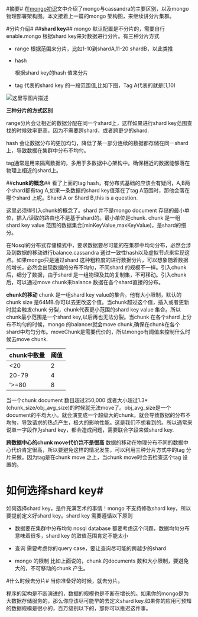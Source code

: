 #摘要#
在[mongo初识](http://blog.csdn.net/fs1360472174/article/details/52901780)文中介绍了mongo与cassandra的主要区别，以及mongo物理部署架构图。本文接着上一篇的mongo 架构图，来继续讲分片集群。

#分片介绍#
##**shard key**##
mongo 默认配置是不分片的，需要自行enable.mongo 根据shard key来对数据进行分片。有三种分片方式

- range 
根据范围来分片，比如1-10到shardA,11-20 shardB，以此类推

- hash 

  根据shard key的hash 值来分片

- tag
代表的shard key 的一段范围值,比如下图，Tag A代表的就是[1,10)

![这里写图片描述](https://docs.mongodb.com/manual/_images/sharded-cluster-tag-aware.png)

**三种分片的方式区别**

range分片会让相近的数据分配在同一个shard上，这样如果进行shard key范围查找的时候效率更高，因为不需要跨shard，或者跨更少的shard.

hash 会让数据分布的更加均匀，降低了某一部分连续的数据都存储在同一shard上，导致数据在集群中分布不均匀。

tag通常是用来隔离数据的，多用于多数据中心架构中。确保相近的数据能够落在物理上相近的shard上。

##**chunk的概念**##
看了上面的tag hash，有分布式基础的应该会有疑问，A,B两个shard都有tag A,如果一条数据的shard key值落在了tag A范围时，那他会落在哪个shard 上呢。Shard A or Shard B,this is a question.

这里必须得引入chunk的概念了。shard 并不是mongo document 存储的最小单位，插入/读取的路由也不是基于shard的。最小单位是chunk.
chunk 是一组shard key value 范围的数据集合[minKeyValue,maxKeyValue)，是shard的细分。

在Nosql的分布式存储模式中，要求数据要尽可能的在集群中均匀分布，必然会涉及到数据的移动进行balance.cassandra 通过一致性hash以及虚拟节点来实现这点。如果mongo只是通过shard 这种粗粒度的进行数据分片，可以想象随着数据的增长，必然会出现数据的分布不均匀，不同shard 的规模不一样。引入chunk后，细分了数据，由于shard 是一组物理及其的复制集，不可移动。引入chunk后，可以通过move chunk来balance 数据在各个shard直接的分布。

**chunk的移动**
chunk 是一组shard key value的集合。他有大小限制，默认的chunk size 是64MB.你可以去更改这个值。当chunk超过这个值，插入或者更新时就会触发chunk 分裂，chunk代表更小范围的shard key value 集合。所以chunk最小范围是一个shard key,以后再也无法分裂。当chunk 在各个shard 上分布不均匀的时候，mongo 的balancer就会move chunk,确保在chunk在各个shard中均匀分布。moveChunk是需要代价的，所以mongo有阈值来控制什么时候去move chunk.

| chunk中数量 | 阈值|
| ------------- |-------------|
| <20 | 2 |
| 20-79 | 4 | 
| '>=80 | 8 |

当一个chunk document 数目超过250,000 或者大小超过1.3*(chunk_size/obj_avg_size)的时候就无法move了。obj_avg_size是一个document的平均大小。就会演变成一个超级大的chunk，就会导致数据的分布不均匀，导致请求的热点产生，极大的影响性能。这是我们不想看到的。所以通常来说单一字段作为shard key，都会造成问题，需要联合字段来做shard key.

**跨数据中心的chunk move代价岂不是很高**
数据的移动在物理分布不同的数据中心代价肯定很高，所以要避免这样的情况发生，可以利用三种分片方式中的tag 分片来做。因为tag是在chunk move 之上，当chunk move时会去检查这个tag 设置的。

# 如何选择shard key#

如何选择shard key，是件充满艺术的事情！mongo 不支持修改shard key，所以要提前定义好shard key。shard key 需要遵循以下原则

-  数据要在集群中分布均匀
nosql database 都要考虑这个问题，数据均匀分布意味着很多，shard key 的取值范围肯定不能太小

-  查询
需要考虑你的query case，要让查询尽可能的跨越少的shard

- mongo 的限制
比如上面说的，chunk 的documents 数和大小限制，要避免大的，不可移动的chunk 产生。


#什么时候去分片#
当你准备好的时候，就去分片。

程序的架构是不断演进的，数据的规模也是不断在增长的。如果你的mongo是为大数据存储服务的，那么你应该尽可能早的去定义shard key.如果你的应用可预知的数据规模是很小的，百万级别以下的，那你可以推迟这件事。
